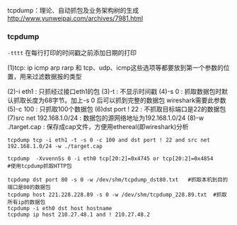 tcpdump：理论、自动抓包及业务架构树的生成
http://www.yunweipai.com/archives/7981.html


### tcpdump

`-tttt`  在每行打印的时间戳之前添加日期的打印

(1)tcp: ip icmp arp rarp 和 tcp、udp、icmp这些选项等都要放到第一个参数的位置，用来过滤数据报的类型

(2)-i eth1 : 只抓经过接口eth1的包
(3)-t : 不显示时间戳
(4)-s 0 : 抓取数据包时默认抓取长度为68字节。加上-s 0 后可以抓到完整的数据包  wireshark需要此参数
(5)-c 100 : 只抓取100个数据包
(6)dst port ! 22 : 不抓取目标端口是22的数据包
(7)src net 192.168.1.0/24 : 数据包的源网络地址为192.168.1.0/24
(8)-w ./target.cap : 保存成cap文件，方便用ethereal(即wireshark)分析

```
tcpdump tcp -i eth1 -t -s 0 -c 100 and dst port ! 22 and src net 192.168.1.0/24 -w ./target.cap

tcpdump  -XvvennSs 0 -i eth0 tcp[20:2]=0x4745 or tcp[20:2]=0x4854        #使用tcpdump抓取HTTP包

tcpdump dst port 80 -s 0 -w /dev/shm/tcpdump_dst80.txt   #抓取本机到目的端口是80的数据包
tcpdump host 221.228.228.89 -s 0 -w /dev/shm/tcpdump_228.89.txt  #抓取所有ip的数据包
tcpdump -i eth0 dst host hostname
tcpdump ip host 210.27.48.1 and ! 210.27.48.2
```


